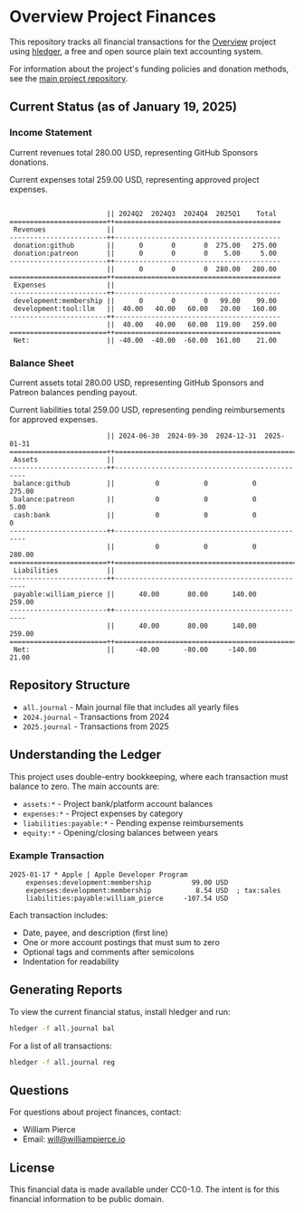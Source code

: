 # Overview Project Finances

This repository tracks all financial transactions for the [Overview](https://github.com/williamcpierce/Overview) project using [hledger](https://hledger.org/), a free and open source plain text accounting system.

For information about the project's funding policies and donation methods, see the [main project repository](https://github.com/williamcpierce/Overview).

## Current Status (as of January 19, 2025)

### Income Statement

Current revenues total 280.00 USD, representing GitHub Sponsors donations.

Current expenses total 259.00 USD, representing approved project expenses.

```

                        || 2024Q2  2024Q3  2024Q4  2025Q1    Total
========================++=========================================
 Revenues               ||
------------------------++-----------------------------------------
 donation:github        ||      0       0       0  275.00   275.00
 donation:patreon       ||      0       0       0    5.00     5.00
------------------------++-----------------------------------------
                        ||      0       0       0  280.00   280.00
========================++=========================================
 Expenses               ||
------------------------++-----------------------------------------
 development:membership ||      0       0       0   99.00    99.00
 development:tool:llm   ||  40.00   40.00   60.00   20.00   160.00
------------------------++-----------------------------------------
                        ||  40.00   40.00   60.00  119.00   259.00
========================++=========================================
 Net:                   || -40.00  -40.00  -60.00  161.00    21.00
```

### Balance Sheet

Current assets total 280.00 USD, representing GitHub Sponsors and Patreon balances pending payout.

Current liabilities total 259.00 USD, representing pending reimbursements for approved expenses.

```
                        || 2024-06-30  2024-09-30  2024-12-31  2025-01-31
========================++================================================
 Assets                 ||
------------------------++------------------------------------------------
 balance:github         ||          0           0           0      275.00
 balance:patreon        ||          0           0           0        5.00
 cash:bank              ||          0           0           0           0
------------------------++------------------------------------------------
                        ||          0           0           0      280.00
========================++================================================
 Liabilities            ||
------------------------++------------------------------------------------
 payable:william_pierce ||      40.00       80.00      140.00      259.00
------------------------++------------------------------------------------
                        ||      40.00       80.00      140.00      259.00
========================++================================================
 Net:                   ||     -40.00      -80.00     -140.00       21.00
```

## Repository Structure

-   `all.journal` - Main journal file that includes all yearly files
-   `2024.journal` - Transactions from 2024
-   `2025.journal` - Transactions from 2025

## Understanding the Ledger

This project uses double-entry bookkeeping, where each transaction must balance to zero. The main accounts are:

-   `assets:*` - Project bank/platform account balances
-   `expenses:*` - Project expenses by category
-   `liabilities:payable:*` - Pending expense reimbursements
-   `equity:*` - Opening/closing balances between years

### Example Transaction

```
2025-01-17 * Apple | Apple Developer Program
    expenses:development:membership          99.00 USD
    expenses:development:membership           8.54 USD  ; tax:sales
    liabilities:payable:william_pierce     -107.54 USD
```

Each transaction includes:

-   Date, payee, and description (first line)
-   One or more account postings that must sum to zero
-   Optional tags and comments after semicolons
-   Indentation for readability

## Generating Reports

To view the current financial status, install hledger and run:

```bash
hledger -f all.journal bal
```

For a list of all transactions:

```bash
hledger -f all.journal reg
```

## Questions

For questions about project finances, contact:

-   William Pierce
-   Email: will@williampierce.io

## License

This financial data is made available under CC0-1.0. The intent is for this financial information to be public domain.
